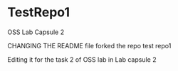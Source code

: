 # TestRepo1
OSS Lab Capsule 2


CHANGING THE README file 
forked the repo test repo1

Editing it for the task 2 of OSS lab 
in Lab capsule 2

